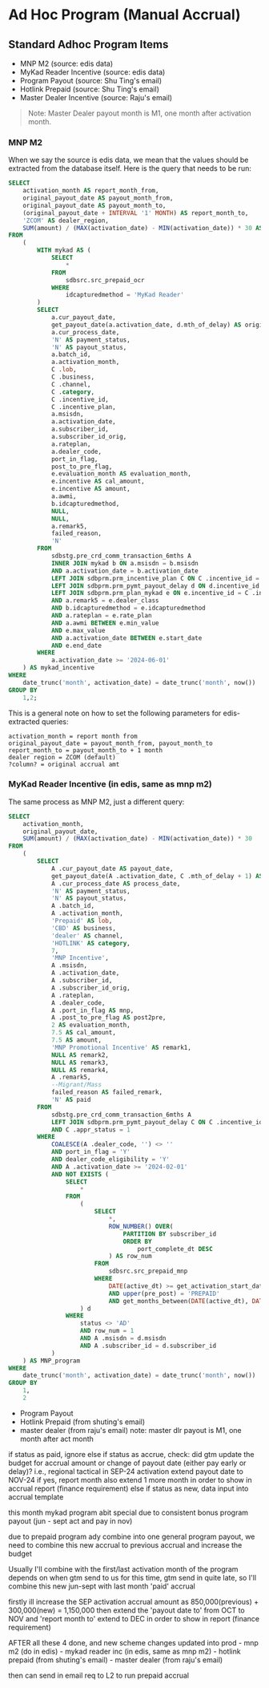 # Ad Hoc Program (Manual Accrual)

## Standard Adhoc Program Items
- MNP M2 (source: edis data)
- MyKad Reader Incentive (source: edis data)
- Program Payout (source: Shu Ting's email)
- Hotlink Prepaid (source: Shu Ting's email)
- Master Dealer Incentive (source: Raju's email)

> Note: Master Dealer payout month is M1, one month after activation month.

### MNP M2

When we say the source is edis data, we mean that the values should be extracted from the database itself.
Here is the query that needs to be run:

```sql
SELECT
    activation_month AS report_month_from,
    original_payout_date AS payout_month_from,
	original_payout_date AS payout_month_to,
	(original_payout_date + INTERVAL '1' MONTH) AS report_month_to,
	'ZCOM' AS dealer_region,
    SUM(amount) / (MAX(activation_date) - MIN(activation_date)) * 30 AS original_accrual_amt
FROM
    (
        WITH mykad AS (
            SELECT
                *
            FROM
                sdbsrc.src_prepaid_ocr
            WHERE
                idcapturedmethod = 'MyKad Reader'
        )
        SELECT
            a.cur_payout_date,
            get_payout_date(a.activation_date, d.mth_of_delay) AS original_payout_date,
            a.cur_process_date,
            'N' AS payment_status,
            'N' AS payout_status,
            a.batch_id,
            a.activation_month,
            C .lob,
            C .business,
            C .channel,
            C .category,
            C .incentive_id,
            C .incentive_plan,
            a.msisdn,
            a.activation_date,
            a.subscriber_id,
            a.subscriber_id_orig,
            a.rateplan,
            a.dealer_code,
            port_in_flag,
            post_to_pre_flag,
            e.evaluation_month AS evaluation_month,
            e.incentive AS cal_amount,
            e.incentive AS amount,
            a.awmi,
            b.idcapturedmethod,
            NULL,
            NULL,
            a.remark5,
            failed_reason,
            'N'
        FROM
            sdbstg.pre_crd_comm_transaction_6mths A
            INNER JOIN mykad b ON a.msisdn = b.msisdn
            AND a.activation_date = b.activation_date
            LEFT JOIN sdbprm.prm_incentive_plan C ON C .incentive_id = 8102
            LEFT JOIN sdbprm.prm_pymt_payout_delay d ON d.incentive_id = C .incentive_id
            LEFT JOIN sdbprm.prm_plan_mykad e ON e.incentive_id = C .incentive_id
            AND a.remark5 = e.dealer_class
            AND b.idcapturedmethod = e.idcapturedmethod
            AND a.rateplan = e.rate_plan
            AND a.awmi BETWEEN e.min_value
            AND e.max_value
            AND a.activation_date BETWEEN e.start_date
            AND e.end_date
        WHERE
            a.activation_date >= '2024-06-01'
    ) AS mykad_incentive
WHERE
    date_trunc('month', activation_date) = date_trunc('month', now())
GROUP BY
    1,2;
```

This is a general note on how to set the following parameters for edis-extracted queries:
```
activation_month = report month from
original_payout_date = payout_month_from, payout_month_to 
report_month_to = payout_month_to + 1 month
dealer region = ZCOM (default)
?column? = original accrual amt 
```

### MyKad Reader Incentive (in edis, same as mnp m2)

The same process as MNP M2, just a different query:

```sql
SELECT
    activation_month,
    original_payout_date,
    SUM(amount) / (MAX(activation_date) - MIN(activation_date)) * 30
FROM
    (
        SELECT
            A .cur_payout_date AS payout_date,
            get_payout_date(A .activation_date, C .mth_of_delay + 1) AS original_payout_date,
            A .cur_process_date AS process_date,
            'N' AS payment_status,
            'N' AS payout_status,
            A .batch_id,
            A .activation_month,
            'Prepaid' AS lob,
            'CBD' AS business,
            'dealer' AS channel,
            'HOTLINK' AS category,
            7,
            'MNP Incentive',
            A .msisdn,
            A .activation_date,
            A .subscriber_id,
            A .subscriber_id_orig,
            A .rateplan,
            A .dealer_code,
            A .port_in_flag AS mnp,
            A .post_to_pre_flag AS post2pre,
            2 AS evaluation_month,
            7.5 AS cal_amount,
            7.5 AS amount,
            'MNP Promotional Incentive' AS remark1,
            NULL AS remark2,
            NULL AS remark3,
            NULL AS remark4,
            A .remark5,
            --Migrant/Mass
            failed_reason AS failed_remark,
            'N' AS paid
        FROM
            sdbstg.pre_crd_comm_transaction_6mths A
            LEFT JOIN sdbprm.prm_pymt_payout_delay C ON C .incentive_id = 7
            AND C .appr_status = 1
        WHERE
            COALESCE(A .dealer_code, '') <> ''
            AND port_in_flag = 'Y'
            AND dealer_code_eligibility = 'Y'
            AND A .activation_date >= '2024-02-01'
            AND NOT EXISTS (
                SELECT
                    *
                FROM
                    (
                        SELECT
                            *,
                            ROW_NUMBER() OVER(
                                PARTITION BY subscriber_id
                                ORDER BY
                                    port_complete_dt DESC
                            ) AS row_num
                        FROM
                            sdbsrc.src_prepaid_mnp
                        WHERE
                            DATE(active_dt) >= get_activation_start_date()
                            AND upper(pre_post) = 'PREPAID'
                            AND get_months_between(DATE(active_dt), DATE(port_complete_dt)) <= 2
                    ) d
                WHERE
                    status <> 'AD'
                    AND row_num = 1
                    AND A .msisdn = d.msisdn
                    AND A .subscriber_id = d.subscriber_id
            )
    ) AS MNP_program
WHERE
    date_trunc('month', activation_date) = date_trunc('month', now())
GROUP BY
    1,
    2
```

- Program Payout
- Hotlink Prepaid (from shuting's email)
- master dealer (from raju's email)
note: master dlr payout is M1, one month after act month

if status as paid, 
	ignore
else if status as accrue, 
	check: 
		did gtm update the budget for accrual amount or change of payout date (either pay early or delay)?
		i.e., regional tactical in SEP-24 activation extend payout date to NOV-24
	if yes, report month also extend 1 more month in order to show in accrual report (finance requirement)
else if status as new, data input into accrual template

this month mykad program abit special due to consistent bonus program payout (jun - sept act and pay in nov)

due to prepaid program ady combine into one general program payout, we need to combine this new accrual to previous accrual and increase the budget

Usually I'll combine with the first/last activation month of the program depends on when gtm send to us
for this time, gtm send in quite late, so I'll combine this new jun-sept with last month 'paid' accrual

firstly ill increase the SEP activation accrual amount as 850,000(previous) + 300,000(new) = 1,150,000
then extend the 'payout date to' from OCT to NOV
and 'report month to' extend to DEC in order to show in report (finance requirement)

AFTER all these 4 done, and new scheme changes updated into prod
	- mnp m2 (do in edis)
	- mykad reader inc (in edis, same as mnp m2)
	- hotlink prepaid (from shuting's email)
	- master dealer (from raju's email)

then can send in email req to L2 to run prepaid accrual